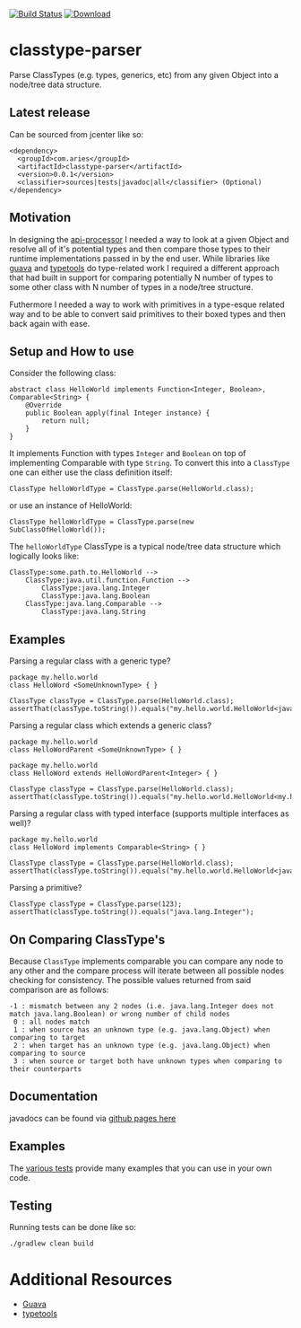 [![Build Status](https://travis-ci.org/project-aries/classtype-parser.svg?branch=master)](https://travis-ci.org/project-aries/classtype-parser)
[![Download](https://api.bintray.com/packages/apis-and-processors/java-libraries/processor-tools/images/download.svg) ](https://bintray.com/apis-and-processors/java-libraries/processor-tools/_latestVersion)

# classtype-parser

Parse ClassTypes (e.g. types, generics, etc) from any given Object into a node/tree data structure.

## Latest release

Can be sourced from jcenter like so:

    <dependency>
      <groupId>com.aries</groupId>
      <artifactId>classtype-parser</artifactId>
      <version>0.0.1</version>
      <classifier>sources|tests|javadoc|all</classifier> (Optional)
    </dependency>
    
## Motivation

In designing the [api-processor](https://github.com/project-aries/api-processor) I needed a way to look at a given Object and resolve all of it's potential types and then compare those types to their runtime implementations passed in by the end user. While libraries like [guava](https://github.com/google/guava) and [typetools](https://github.com/jhalterman/typetools) do type-related work I required a different approach that had built in support for comparing potentially N number of types to some other class with N number of types in a node/tree structure.

Futhermore I needed a way to work with primitives in a type-esque related way and to be able to convert said primitives to their boxed types and then back again with ease.

## Setup and How to use

Consider the following class:

    abstract class HelloWorld implements Function<Integer, Boolean>, Comparable<String> {
        @Override
        public Boolean apply(final Integer instance) {
            return null;
        }
    }

It implements Function with types `Integer` and `Boolean` on top of implementing Comparable with type `String`. To convert this into a `ClassType` one can either use the class definition itself:

    ClassType helloWorldType = ClassType.parse(HelloWorld.class);

or use an instance of HelloWorld:

    ClassType helloWorldType = ClassType.parse(new SubClassOfHelloWorld());

The `helloWorldType` ClassType is a typical node/tree data structure which logically looks like:

    ClassType:some.path.to.HelloWorld -->
        ClassType:java.util.function.Function -->
	        ClassType:java.lang.Integer
	        ClassType:java.lang.Boolean
	    ClassType:java.lang.Comparable -->
	        ClassType:java.lang.String
		
## Examples

Parsing a regular class with a generic type?

    package my.hello.world
    class HelloWord <SomeUnknownType> { }

    ClassType classType = ClassType.parse(HelloWorld.class);
    assertThat(classType.toString()).equals("my.hello.world.HelloWorld<java.lang.Object>");
    
Parsing a regular class which extends a generic class?

    package my.hello.world
    class HelloWordParent <SomeUnknownType> { }
    
    package my.hello.world
    class HelloWord extends HelloWordParent<Integer> { }

    ClassType classType = ClassType.parse(HelloWorld.class);
    assertThat(classType.toString()).equals("my.hello.world.HelloWorld<my.hello.world.HelloWorldParent<java.lang.Integer>>");

Parsing a regular class with typed interface (supports multiple interfaces as well)?

    package my.hello.world
    class HelloWord implements Comparable<String> { }

    ClassType classType = ClassType.parse(HelloWorld.class);
    assertThat(classType.toString()).equals("my.hello.world.HelloWorld<java.lang.Comparable<java.lang.String>>");
    
Parsing a primitive?

    ClassType classType = ClassType.parse(123);
    assertThat(classType.toString()).equals("java.lang.Integer");
	  
## On Comparing ClassType's
Because `ClassType` implements comparable you can compare any node to any other and the compare process will iterate between all possible nodes checking for consistency. The possible values returned from said comparison are as follows:

    -1 : mismatch between any 2 nodes (i.e. java.lang.Integer does not match java.lang.Boolean) or wrong number of child nodes
     0 : all nodes match
     1 : when source has an unknown type (e.g. java.lang.Object) when comparing to target
     2 : when target has an unknown type (e.g. java.lang.Object) when comparing to source
     3 : when source or target both have unknown types when comparing to their counterparts
    
## Documentation

javadocs can be found via [github pages here](https://project-aries.github.io/classtype-parser/docs/javadoc/)

## Examples

The [various tests](https://github.com/project-aries/classtype-parser/tree/master/src/test/java/com/aries/classtype/parser) provide many examples that you can use in your own code.
    
## Testing

Running tests can be done like so:

    ./gradlew clean build
	
# Additional Resources

* [Guava](https://github.com/google/guava/wiki)
* [typetools](https://github.com/jhalterman/typetools)
